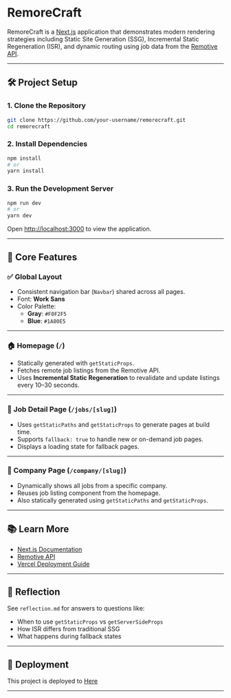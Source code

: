 # RemoreCraft

RemoreCraft is a [Next.js](https://nextjs.org) application that demonstrates modern rendering strategies including Static Site Generation (SSG), Incremental Static Regeneration (ISR), and dynamic routing using job data from the [Remotive API](https://remotive.com/remote-jobs/api).

---

## 🛠 Project Setup

### 1. Clone the Repository

```bash
git clone https://github.com/your-username/remorecraft.git
cd remorecraft
```

### 2. Install Dependencies

```bash
npm install
# or
yarn install
```

### 3. Run the Development Server

```bash
npm run dev
# or
yarn dev
```

Open [http://localhost:3000](http://localhost:3000) to view the application.

---

## 📄 Core Features

### ✅ Global Layout

- Consistent navigation bar (`Navbar`) shared across all pages.
- Font: **Work Sans**
- Color Palette:
  - **Gray**: `#F0F2F5`
  - **Blue**: `#1A80E5`

---

### 🏠 Homepage (`/`)

- Statically generated with `getStaticProps`.
- Fetches remote job listings from the Remotive API.
- Uses **Incremental Static Regeneration** to revalidate and update listings every 10–30 seconds.

---

### 📄 Job Detail Page (`/jobs/[slug]`)

- Uses `getStaticPaths` and `getStaticProps` to generate pages at build time.
- Supports `fallback: true` to handle new or on-demand job pages.
- Displays a loading state for fallback pages.

---

### 🏢 Company Page (`/company/[slug]`)

- Dynamically shows all jobs from a specific company.
- Reuses job listing component from the homepage.
- Also statically generated using `getStaticPaths` and `getStaticProps`.

---

## 📚 Learn More

- [Next.js Documentation](https://nextjs.org/docs)
- [Remotive API](https://remotive.com/remote-jobs/api)
- [Vercel Deployment Guide](https://nextjs.org/docs/pages/building-your-application/deploying)

---

## 🤔 Reflection

See `reflection.md` for answers to questions like:

- When to use `getStaticProps` vs `getServerSideProps`
- How ISR differs from traditional SSG
- What happens during fallback states

---

## 🚀 Deployment

This project is deployed to [Here](https://remotecraft.vercel.app/) 

---
